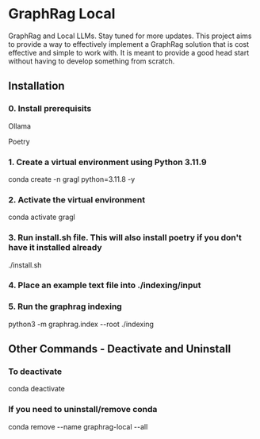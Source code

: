 # GraphRag Local
GraphRag and Local LLMs. Stay tuned for more updates.
This project aims to provide a way to effectively implement a GraphRag solution that is cost effective and simple to work with.
It is meant to provide a good head start without having to develop something from scratch.

## Installation

### 0. Install prerequisits

Ollama

Poetry

### 1. Create a virtual environment using Python 3.11.9
conda create -n gragl python=3.11.8 -y

### 2. Activate the virtual environment
conda activate gragl

### 3. Run install.sh file. This will also install poetry if you don't have it installed already
./install.sh

### 4. Place an example text file into ./indexing/input

### 5. Run the graphrag indexing
python3 -m graphrag.index --root ./indexing





## Other Commands - Deactivate and Uninstall

### To deactivate
conda deactivate

### If you need to uninstall/remove conda 
conda remove --name graphrag-local --all